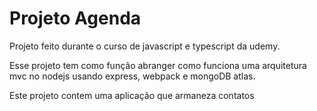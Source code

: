 # Projeto Agenda

Projeto feito durante o curso de javascript e typescript da udemy.

Esse projeto tem como função abranger como funciona uma arquitetura mvc no nodejs usando express, webpack e mongoDB atlas.

Este projeto contem uma aplicação que armaneza contatos 